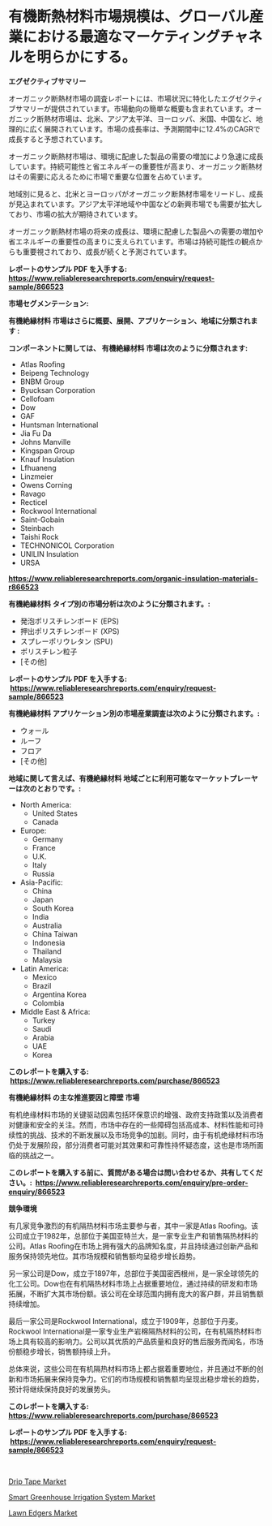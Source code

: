 <p><h1>有機断熱材料市場規模は、グローバル産業における最適なマーケティングチャネルを明らかにする。</h1></p><p><strong>エグゼクティブサマリー</strong></p>
<p><p>オーガニック断熱材市場の調査レポートには、市場状況に特化したエグゼクティブサマリーが提供されています。市場動向の簡単な概要も含まれています。オーガニック断熱材市場は、北米、アジア太平洋、ヨーロッパ、米国、中国など、地理的に広く展開されています。市場の成長率は、予測期間中に12.4%のCAGRで成長すると予想されています。</p><p>オーガニック断熱材市場は、環境に配慮した製品の需要の増加により急速に成長しています。持続可能性と省エネルギーの重要性が高まり、オーガニック断熱材はその需要に応えるために市場で重要な位置を占めています。</p><p>地域別に見ると、北米とヨーロッパがオーガニック断熱材市場をリードし、成長が見込まれています。アジア太平洋地域や中国などの新興市場でも需要が拡大しており、市場の拡大が期待されています。</p><p>オーガニック断熱材市場の将来の成長は、環境に配慮した製品への需要の増加や省エネルギーの重要性の高まりに支えられています。市場は持続可能性の観点からも重要視されており、成長が続くと予測されています。</p></p>
<p><strong>レポートのサンプル PDF を入手する: <a href="https://www.reliableresearchreports.com/enquiry/request-sample/866523">https://www.reliableresearchreports.com/enquiry/request-sample/866523</a></strong></p>
<p><strong>市場セグメンテーション:</strong></p>
<p><strong> 有機絶縁材料 市場はさらに概要、展開、アプリケーション、地域に分類されます :</strong></p>
<p><strong>コンポーネントに関しては、 有機絶縁材料 市場は次のように分類されます: &nbsp;</strong></p>
<p><ul><li>Atlas Roofing</li><li>Beipeng Technology</li><li>BNBM Group</li><li>Byucksan Corporation</li><li>Cellofoam</li><li>Dow</li><li>GAF</li><li>Huntsman International</li><li>Jia Fu Da</li><li>Johns Manville</li><li>Kingspan Group</li><li>Knauf Insulation</li><li>Lfhuaneng</li><li>Linzmeier</li><li>Owens Corning</li><li>Ravago</li><li>Recticel</li><li>Rockwool International</li><li>Saint-Gobain</li><li>Steinbach</li><li>Taishi Rock</li><li>TECHNONICOL Corporation</li><li>UNILIN Insulation</li><li>URSA</li></ul></p>
<p><strong><a href="https://www.reliableresearchreports.com/organic-insulation-materials-r866523">https://www.reliableresearchreports.com/organic-insulation-materials-r866523</a></strong></p>
<p><strong> 有機絶縁材料 タイプ別の市場分析は次のように分類されます。:</strong></p>
<p><ul><li>発泡ポリスチレンボード (EPS)</li><li>押出ポリスチレンボード (XPS)</li><li>スプレーポリウレタン (SPU)</li><li>ポリスチレン粒子</li><li>[その他]</li></ul></p>
<p><strong>レポートのサンプル PDF を入手する: &nbsp;<a href="https://www.reliableresearchreports.com/enquiry/request-sample/866523">https://www.reliableresearchreports.com/enquiry/request-sample/866523</a></strong></p>
<p><strong> 有機絶縁材料 アプリケーション別の市場産業調査は次のように分類されます。:</strong></p>
<p><ul><li>ウォール</li><li>ルーフ</li><li>フロア</li><li>[その他]</li></ul></p>
<p><strong>地域に関して言えば、有機絶縁材料 地域ごとに利用可能なマーケットプレーヤーは次のとおりです。:</strong></p>
<p><ul>
    <li>
        North America:
        <ul>
            <li>United States</li>
            <li>Canada</li>
        </ul>
    </li>
    <li>
        Europe:
        <ul>
            <li>Germany</li>
            <li>France</li>
            <li>U.K.</li>
            <li>Italy</li>
            <li>Russia</li>
        </ul>
    </li>
    <li>
        Asia-Pacific:
        <ul>
            <li>China</li>
            <li>Japan</li>
            <li>South Korea</li>
            <li>India</li>
            <li>Australia</li>
            <li>China Taiwan</li>
            <li>Indonesia</li>
            <li>Thailand</li>
            <li>Malaysia</li>
        </ul>
    </li>
    <li>
        Latin America:
        <ul>
            <li>Mexico</li>
            <li>Brazil</li>
            <li>Argentina Korea</li>
            <li>Colombia</li>
        </ul>
    </li>
    <li>
        Middle East & Africa:
        <ul>
            <li>Turkey</li>
            <li>Saudi</li>
            <li>Arabia</li>
            <li>UAE</li>
            <li>Korea</li>
        </ul>
    </li>
    </ul></p>
<p><strong>このレポートを購入する: &nbsp;<a href="https://www.reliableresearchreports.com/purchase/866523">https://www.reliableresearchreports.com/purchase/866523</a></strong></p>
<p><strong>有機絶縁材料 の主な推進要因と障壁 市場</strong></p>
<p><p>有机绝缘材料市场的关键驱动因素包括环保意识的增强、政府支持政策以及消费者对健康和安全的关注。然而，市场中存在的一些障碍包括高成本、材料性能和可持续性的挑战、技术的不断发展以及市场竞争的加剧。同时，由于有机绝缘材料市场仍处于发展阶段，部分消费者可能对其效果和可靠性持怀疑态度，这也是市场所面临的挑战之一。</p></p>
<p><strong>このレポートを購入する前に、質問がある場合は問い合わせるか、共有してください。:&nbsp; <a href="https://www.reliableresearchreports.com/enquiry/pre-order-enquiry/866523">https://www.reliableresearchreports.com/enquiry/pre-order-enquiry/866523</a></strong></p>
<p><strong>競争環境</strong></p>
<p><p>有几家竞争激烈的有机隔热材料市场主要参与者，其中一家是Atlas Roofing。该公司成立于1982年，总部位于美国亚特兰大，是一家专业生产和销售隔热材料的公司。Atlas Roofing在市场上拥有强大的品牌知名度，并且持续通过创新产品和服务保持领先地位。其市场规模和销售额均呈稳步增长趋势。</p><p>另一家公司是Dow，成立于1897年，总部位于美国密西根州，是一家全球领先的化工公司。Dow也在有机隔热材料市场上占据重要地位，通过持续的研发和市场拓展，不断扩大其市场份额。该公司在全球范围内拥有庞大的客户群，并且销售额持续增加。</p><p>最后一家公司是Rockwool International，成立于1909年，总部位于丹麦。Rockwool International是一家专业生产岩棉隔热材料的公司，在有机隔热材料市场上具有较高的影响力。公司以其优质的产品质量和良好的售后服务而闻名，市场份额稳步增长，销售额持续上升。</p><p>总体来说，这些公司在有机隔热材料市场上都占据着重要地位，并且通过不断的创新和市场拓展来保持竞争力。它们的市场规模和销售额均呈现出稳步增长的趋势，预计将继续保持良好的发展势头。</p></p>
<p><strong>このレポートを購入する: &nbsp; <a href="https://www.reliableresearchreports.com/purchase/866523">https://www.reliableresearchreports.com/purchase/866523</a></strong></p>
<p><strong>レポートのサンプル PDF を入手する: &nbsp;<a href="https://www.reliableresearchreports.com/enquiry/request-sample/866523">https://www.reliableresearchreports.com/enquiry/request-sample/866523</a></strong><strong></strong></p>
<p>&nbsp;</p>
<p><p><a href="https://github.com/redneck06/Market-Research-Report-List-3/blob/main/drip-tape-market.md">Drip Tape Market</a></p><p><a href="https://github.com/mauripalmi/Market-Research-Report-List-3/blob/main/smart-greenhouse-irrigation-system-market.md">Smart Greenhouse Irrigation System Market</a></p><p><a href="https://github.com/nicoletavirag/Market-Research-Report-List-3/blob/main/lawn-edgers-market.md">Lawn Edgers Market</a></p></p>